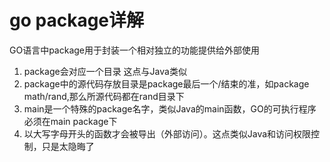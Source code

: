 # go package详解

GO语言中package用于封装一个相对独立的功能提供给外部使用
1. package会对应一个目录 这点与Java类似
2. package中的源代码存放目录是package最后一个/结束的准，如package math/rand,那么所源代码都在rand目录下
3. main是一个特殊的package名字，类似Java的main函数，GO的可执行程序必须在main package下
4. 以大写字母开头的函数才会被导出（外部访问）。这点类似Java和访问权限控制，只是太隐晦了